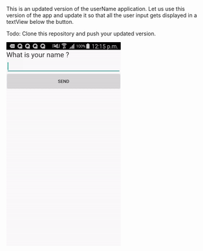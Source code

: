 This is an updated version of the userName application. Let us use this version of the app and update it so that all the user input gets displayed in a textView below the button.


Todo: Clone this repository and push your updated version. 


![Updated version](display/updated.gif)
